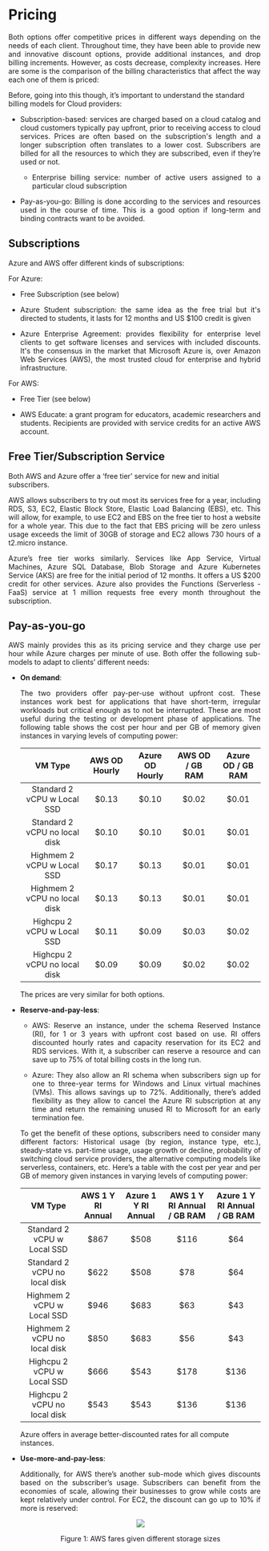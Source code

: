 # Pricing

<p align="justify">Both options offer competitive prices in different ways depending on the needs of each client. Throughout time, they have been able to provide new and innovative discount options, provide additional instances, and drop billing increments. However, as costs decrease, complexity increases. Here are some is the comparison of the billing characteristics that affect the way each one of them is priced: </p>

Before, going into this though, it’s important to understand the standard billing models for Cloud providers:

- <p align="justify">Subscription-based: services are charged based on a cloud catalog and cloud customers typically pay upfront, prior to receiving access to cloud services. Prices are often based on the subscription's length and a longer subscription often translates to a lower cost. Subscribers are billed for all the resources to which they are subscribed, even if they’re used or not. </p>

  - <p align="justify">Enterprise billing service: number of active users assigned to a particular cloud subscription</p>

- <p align="justify">Pay-as-you-go: Billing is done according to the services and resources used in the course of time. This is a good option if long-term and binding contracts want to be avoided. </p>


## Subscriptions

Azure and AWS offer different kinds of subscriptions: 

For Azure:
-  Free Subscription (see below) 

-  <p align="justify">Azure Student subscription: the same idea as the free trial but it's directed to students, it lasts for 12 months and US $100 credit is given </p>
-  <p align="justify">Azure Enterprise Agreement: provides flexibility for enterprise level clients to get software licenses and services with included discounts. It's the consensus in the market that Microsoft Azure is, over Amazon Web Services (AWS), the most trusted   cloud for enterprise and hybrid infrastructure.</p>

For AWS: 
-  Free Tier (see below) 

-  <p align="justify">AWS Educate: a grant program for educators, academic researchers and students. Recipients are provided with service credits for an active AWS account.</p>

## Free Tier/Subscription Service

Both AWS and Azure offer a ‘free tier’ service for new and initial subscribers.

<p align="justify">AWS allows subscribers to try out most its services free for a year, including RDS, S3, EC2, Elastic Block Store, Elastic Load Balancing (EBS), etc. This will allow, for example, to use EC2 and EBS on the free tier to host a website for a whole year. This due to the fact that EBS pricing will be zero unless usage exceeds the limit of 30GB of storage and EC2 allows 730 hours of a t2.micro instance.</p>

<p align="justify">Azure’s free tier works similarly.  Services like App Service, Virtual Machines, Azure SQL Database, Blob Storage and Azure Kubernetes Service (AKS) are free for the initial period of 12 months. It offers a US $200 credit for other services. Azure also provides the Functions (Serverless - FaaS) service at 1 million requests free every month throughout the subscription.</p>

## Pay-as-you-go

<p align="justify">AWS mainly provides this as its pricing service and they charge use per hour while Azure charges per minute of use. Both offer the following sub-models to adapt to clients’ different needs:</p> 

- **On demand**: <p align="justify"> The two providers offer pay-per-use without upfront cost. These instances work best for applications that have short-term, irregular workloads but critical enough as to not be interrupted. These are most useful during the testing or development phase of applications. The following table shows the cost per hour and per GB of memory given instances in varying levels of computing power:</p> 

  |            VM Type            | AWS OD Hourly | Azure OD Hourly | AWS OD / GB RAM | Azure OD / GB RAM |
  |:-----------------------------:|:-------------:|:---------------:|:---------------:|:-----------------:|
  | Standard 2 vCPU w Local SSD   |     $0.13     |      $0.10      |      $0.02      |       $0.01       |
  | Standard 2 vCPU no local disk |     $0.10     |      $0.10      |      $0.01      |       $0.01       |
  | Highmem 2 vCPU w Local SSD    |     $0.17     |      $0.13      |      $0.01      |       $0.01       |
  | Highmem 2 vCPU no local disk  |     $0.13     |      $0.13      |      $0.01      |       $0.01       |
  | Highcpu 2 vCPU w Local SSD    |     $0.11     |      $0.09      |      $0.03      |       $0.02       |
  | Highcpu 2 vCPU no local disk  |     $0.09     |      $0.09      |      $0.02      |       $0.02       |

  The prices are very similar for both options. 

-  **Reserve-and-pay-less**: 
 
   - <p align="justify"> AWS: Reserve an instance, under the schema Reserved Instance (RI), for 1 or 3 years with upfront cost based on use. RI offers discounted hourly rates and capacity reservation for its EC2 and RDS services. With it, a subscriber can reserve a resource and can save up to 75% of total billing costs in the long run. </p>
   - <p align="justify"> Azure: They also allow an RI schema when subscribers sign up for one to three-year terms for Windows and Linux virtual machines (VMs). This allows savings up to 72%. Additionally, there’s added flexibility as they allow to cancel the Azure RI subscription at any time and return the remaining unused RI to Microsoft for an early termination fee. </p>
   
    <p align="justify"> To get the benefit of these options, subscribers need to consider many different factors: Historical usage (by region, instance type, etc.), steady-state vs. part-time usage, usage growth or decline, probability of switching cloud service providers, the alternative computing models like serverless, containers, etc. Here’s a table with the cost per year and per GB of memory given instances in varying levels of computing power: </p>
    
      |         VM Type  | AWS 1 Y RI Annual | Azure 1 Y RI Annual | AWS 1 Y RI Annual / GB RAM | Azure 1 Y RI Annual / GB RAM|
      |:-----------------------------:|:-----------------:|:-------------------:|:--------------------------:|:--------------:|
      | Standard 2 vCPU w Local SSD |        $867       |         $508        |            $116            |              $64             |
      | Standard 2 vCPU no local disk |        $622       |         $508        |             $78            |              $64             |
      | Highmem 2 vCPU w Local SSD    |        $946       |         $683        |             $63            |              $43             |
      | Highmem 2 vCPU no local disk  |        $850       |         $683        |             $56            |              $43             |
      | Highcpu 2 vCPU w Local SSD    |        $666       |         $543        |            $178            |             $136             |
      | Highcpu 2 vCPU no local disk  |        $543       |         $543        |            $136            |             $136             |      

    Azure offers in average better-discounted rates for all compute instances. 
    
-  **Use-more-and-pay-less**: 

    <p align="justify"> Additionally, for AWS there’s another sub-mode which gives discounts based on the subscriber’s usage. Subscribers can benefit from the economies of scale, allowing their businesses to grow while costs are kept relatively under control. For EC2, the discount can go up to 10% if more is reserved: </p>

    <p align="center"><img src="https://github.com/sdiazben/Research-topic/blob/master/images/AWSfarepic.png"/></p>
    <p align="center">Figure 1: AWS fares given different storage sizes</p>
